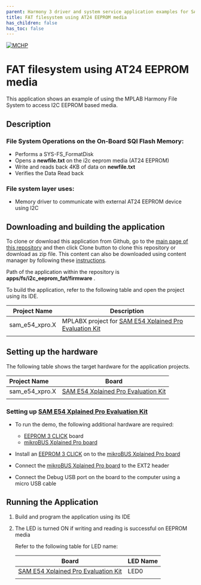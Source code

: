 ```yaml
---
parent: Harmony 3 driver and system service application examples for SAM D5X/E5X family
title: FAT filesystem using AT24 EEPROM media 
has_children: false
has_toc: false
---
```


[![MCHP](https://www.microchip.com/ResourcePackages/Microchip/assets/dist/images/logo.png)](https://www.microchip.com)

# FAT filesystem using AT24 EEPROM media

This application shows an example of using the MPLAB Harmony File System to access I2C EEPROM based media.

## Description

### File System Operations on the On-Board SQI Flash Memory:

- Performs a SYS-FS_FormatDisk
- Opens a **newfile.txt** on the i2c eeprom media (AT24 EEPROM)
- Write and reads back 4KB of data on **newfile.txt**
- Verifies the Data Read back

### File system layer uses:

- Memory driver to communicate with external AT24 EEPROM device using I2C

## Downloading and building the application

To clone or download this application from Github, go to the [main page of this repository](https://github.com/Microchip-MPLAB-Harmony/core_apps_sam_d5x_e5x) and then click Clone button to clone this repository or download as zip file.
This content can also be downloaded using content manager by following these [instructions](https://github.com/Microchip-MPLAB-Harmony/contentmanager/wiki).

Path of the application within the repository is **apps/fs/i2c_eeprom_fat/firmware** .

To build the application, refer to the following table and open the project using its IDE.

| Project Name      | Description                                    |
| ----------------- | ---------------------------------------------- |
| sam_e54_xpro.X | MPLABX project for [SAM E54 Xplained Pro Evaluation Kit](https://www.microchip.com/developmenttools/ProductDetails/atsame54-xpro) |
|||

## Setting up the hardware

The following table shows the target hardware for the application projects.

| Project Name| Board|
|:---------|:---------:|
| sam_e54_xpro.X | [SAM E54 Xplained Pro Evaluation Kit](https://www.microchip.com/developmenttools/ProductDetails/atsame54-xpro) |
|||

### Setting up [SAM E54 Xplained Pro Evaluation Kit](https://www.microchip.com/developmenttools/ProductDetails/atsame54-xpro)

- To run the demo, the following additional hardware are required:
  - [EEPROM 3 CLICK](https://www.mikroe.com/eeprom-3-click) board
  - [mikroBUS Xplained Pro board](https://www.microchip.com/developmenttools/ProductDetails/ATMBUSADAPTER-XPRO)

- Install an [EEPROM 3 CLICK](https://www.mikroe.com/eeprom-3-click) on to the [mikroBUS Xplained Pro board](https://www.microchip.com/developmenttools/ProductDetails/ATMBUSADAPTER-XPRO)
- Connect the [mikroBUS Xplained Pro board](https://www.microchip.com/developmenttools/ProductDetails/ATMBUSADAPTER-XPRO) to the EXT2 header
- Connect the Debug USB port on the board to the computer using a micro USB cable

## Running the Application

1. Build and program the application using its IDE
2. The LED is turned ON if writing and reading is successful on EEPROM media

    Refer to the following table for LED name:

    | Board | LED Name |
    | ----- | -------- |
    |  [SAM E54 Xplained Pro Evaluation Kit](https://www.microchip.com/developmenttools/ProductDetails/atsame54-xpro) | LED0 |
    |||
